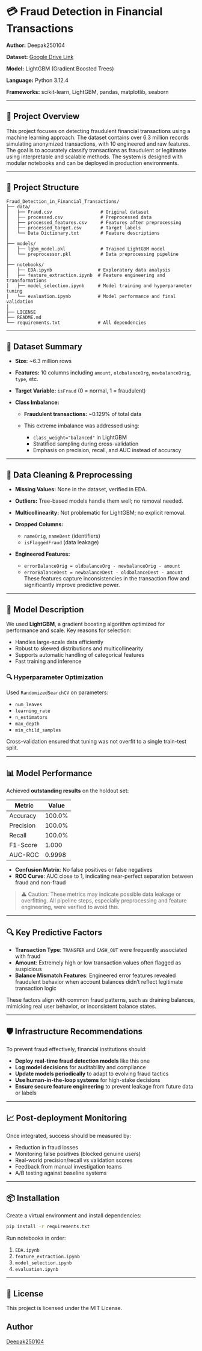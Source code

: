 # 💳 Fraud Detection in Financial Transactions

**Author:** Deepak250104

**Dataset:** [Google Drive Link](https://drive.usercontent.google.com/download?id=1VNpyNkGxHdskfdTNRSjjyNa5qC9u0JyV&export=download&authuser=0)

**Model:** LightGBM (Gradient Boosted Trees)

**Language:** Python 3.12.4

**Frameworks:** scikit-learn, LightGBM, pandas, matplotlib, seaborn

---

## 📘 Project Overview

This project focuses on detecting fraudulent financial transactions using a machine learning approach. The dataset contains over 6.3 million records simulating anonymized transactions, with 10 engineered and raw features. The goal is to accurately classify transactions as fraudulent or legitimate using interpretable and scalable methods. The system is designed with modular notebooks and can be deployed in production environments.

---

## 📁 Project Structure

```
Fraud_Detection_in_Financial_Transactions/
├── data/
│   ├── Fraud.csv                  # Original dataset
│   ├── processed.csv              # Preprocessed data
│   ├── processed_features.csv     # Features after preprocessing
│   ├── processed_target.csv       # Target labels
│   └── Data Dictionary.txt        # Feature descriptions
│
├── models/
│   ├── lgbm_model.pkl             # Trained LightGBM model
│   └── preprocessor.pkl           # Data preprocessing pipeline
│
├── notebooks/
│   ├── EDA.ipynb                 # Exploratory data analysis
│   ├── feature_extraction.ipynb  # Feature engineering and transformations
│   ├── model_selection.ipynb     # Model training and hyperparameter tuning
│   └── evaluation.ipynb          # Model performance and final validation
│
├── LICENSE
├── README.md
└── requirements.txt              # All dependencies
```

---

## 🔢 Dataset Summary

* **Size:** \~6.3 million rows
* **Features:** 10 columns including `amount`, `oldbalanceOrg`, `newbalanceOrig`, `type`, etc.
* **Target Variable:** `isFraud` (0 = normal, 1 = fraudulent)
* **Class Imbalance:**

  * **Fraudulent transactions:** \~0.129% of total data
  * This extreme imbalance was addressed using:

    * `class_weight="balanced"` in LightGBM
    * Stratified sampling during cross-validation
    * Emphasis on precision, recall, and AUC instead of accuracy

---

## 🧹 Data Cleaning & Preprocessing

* **Missing Values:** None in the dataset, verified in EDA.
* **Outliers:** Tree-based models handle them well; no removal needed.
* **Multicollinearity:** Not problematic for LightGBM; no explicit removal.
* **Dropped Columns:**

  * `nameOrig`, `nameDest` (identifiers)
  * `isFlaggedFraud` (data leakage)
* **Engineered Features:**

  * `errorBalanceOrig = oldbalanceOrg - newbalanceOrig - amount`
  * `errorBalanceDest = newbalanceDest - oldbalanceDest - amount`
    These features capture inconsistencies in the transaction flow and significantly improve predictive power.

---

## 🧠 Model Description

We used **LightGBM**, a gradient boosting algorithm optimized for performance and scale. Key reasons for selection:

* Handles large-scale data efficiently
* Robust to skewed distributions and multicollinearity
* Supports automatic handling of categorical features
* Fast training and inference

### 🔍 Hyperparameter Optimization

Used `RandomizedSearchCV` on parameters:

* `num_leaves`
* `learning_rate`
* `n_estimators`
* `max_depth`
* `min_child_samples`

Cross-validation ensured that tuning was not overfit to a single train-test split.

---

## 📊 Model Performance

Achieved **outstanding results** on the holdout set:

| Metric    | Value  |
| --------- | ------ |
| Accuracy  | 100.0% |
| Precision | 100.0% |
| Recall    | 100.0% |
| F1-Score  | 1.000  |
| AUC-ROC   | 0.9998 |

* **Confusion Matrix**: No false positives or false negatives
* **ROC Curve**: AUC close to 1, indicating near-perfect separation between fraud and non-fraud

> ⚠️ Caution: These metrics may indicate possible data leakage or overfitting. All pipeline steps, especially preprocessing and feature engineering, were verified to avoid this.

---

## 🔍 Key Predictive Factors

* **Transaction Type**: `TRANSFER` and `CASH_OUT` were frequently associated with fraud
* **Amount**: Extremely high or low transaction values often flagged as suspicious
* **Balance Mismatch Features**: Engineered error features revealed fraudulent behavior when account balances didn’t reflect legitimate transaction logic

These factors align with common fraud patterns, such as draining balances, mimicking real user behavior, or inconsistent balance states.

---

## 🛡️ Infrastructure Recommendations

To prevent fraud effectively, financial institutions should:

* **Deploy real-time fraud detection models** like this one
* **Log model decisions** for auditability and compliance
* **Update models periodically** to adapt to evolving fraud tactics
* **Use human-in-the-loop systems** for high-stake decisions
* **Ensure secure feature engineering** to prevent leakage from future data or labels

---

## 📈 Post-deployment Monitoring

Once integrated, success should be measured by:

* Reduction in fraud losses
* Monitoring false positives (blocked genuine users)
* Real-world precision/recall vs validation scores
* Feedback from manual investigation teams
* A/B testing against baseline systems

---

## 📦 Installation

Create a virtual environment and install dependencies:

```bash
pip install -r requirements.txt
```

Run notebooks in order:

1. `EDA.ipynb`
2. `feature_extraction.ipynb`
3. `model_selection.ipynb`
4. `evaluation.ipynb`

---

## 🔐 License

This project is licensed under the MIT License.

## Author 

[Deepak250104](https://github.com/Deepak250104)
